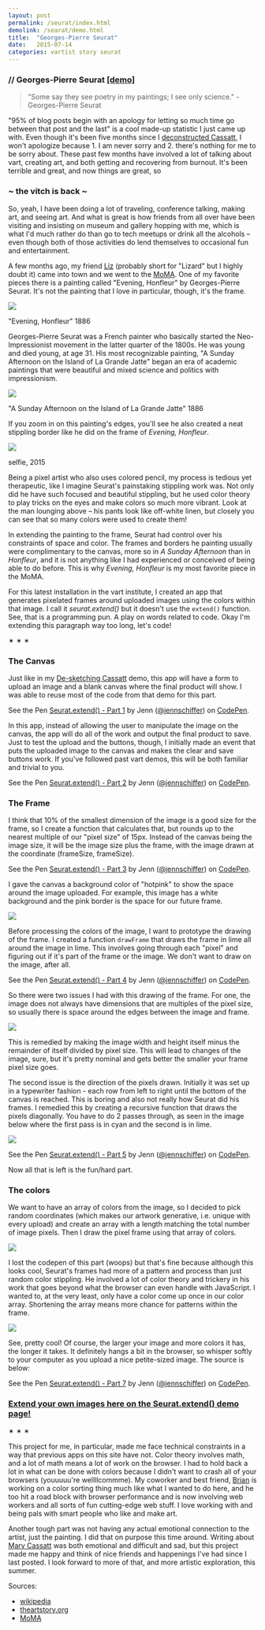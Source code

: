 ```yaml
---
layout: post
permalink: /seurat/index.html
demolink: /searat/demo.html
title:  "Georges-Pierre Seurat"
date:   2015-07-14
categories: vartist story seurat
---
```


<h3 class="title">// Georges-Pierre Seurat <a href="demo.html">[demo]</a></h3>

<blockquote>"Some say they see poetry in my paintings; I see only science." - Georges-Pierre Seurat</blockquote>

"95% of blog posts begin with an apology for letting so much time go between that post and the last" is a cool made-up statistic I just came up with. Even though it's been five months since I [deconstructed Cassatt](/cassatt), I won't apologize because 1. I am never sorry and 2. there's nothing for me to be sorry about. These past few months have involved a lot of talking about vart, creating art, and both getting and recovering from burnout. It's been terrible and great, and now things are great, so

### *~* the vitch is back *~*

So, yeah, I have been doing a lot of traveling, conference talking, making art, and seeing art. And what is great is how friends from all over have been visiting and insisting on museum and gallery hopping with me, which is what I'd much rather do than go to tech meetups or drink all the alcohols – even though both of those activities do lend themselves to occasional fun and entertainment. 

A few months ago, my friend [Liz](https://twitter.com/infraredflower) (probably short for "Lizard" but I highly doubt it) came into town and we went to the [MoMA](http://moma.org). One of my favorite pieces there is a painting called "Evening, Honfleur" by Georges-Pierre Seurat. It's not the painting that I love in particular, though, it's the frame.

<img src="/assets/seurat/honfleur.png" />

<p class="caption">"Evening, Honfleur" 1886</p>

Georges-Pierre Seurat was a French painter who basically started the Neo-Impressionist movement in the latter quarter of the 1800s. He was young and died young, at age 31. His most recognizable painting, "A Sunday Afternoon on the Island of La Grande Jatte" began an era of academic paintings that were beautiful and mixed science and politics with impressionism. 

<img src="/assets/seurat/sunday.png" />

<p class="caption">"A Sunday Afternoon on the Island of La Grande Jatte" 1886</p>

If you zoom in on this painting's edges, you'll see he also created a neat stippling border like he did on the frame of *Evening, Honfleur*.

<img src="/assets/seurat/same.png" />

<p class="caption">selfie, 2015</p>

Being a pixel artist who also uses colored pencil, my process is tedious yet therapeutic, like I imagine Seurat's painstaking stippling work was. Not only did he have such focused and beautiful stippling, but he used color theory to play tricks on the eyes and make colors so much more vibrant. Look at the man lounging above – his pants look like off-white linen, but closely you can see that so many colors were used to create them!

In extending the painting to the frame, Seurat had control over his constraints of space and color. The frames and borders he painting usually were complimentary to the canvas, more so in *A Sunday Afternoon* than in *Honfleur*, and it is not anything like I had experienced or conceived of being able to do before. This is why *Evening, Honfleur* is my most favorite piece in the MoMA.

For this latest installation in the vart institute, I created an app that generates pixelated frames around uploaded images using the colors within that image. I call it *seurat.extend()* but it doesn't use the `extend()` function. See, that is a programming pun. A play on words related to code. Okay I'm extending this paragraph way too long, let's code!

<p class="hr">&sext; &sext; &sext;</p>

### The Canvas

Just like in my <a href="/cassatt/demo.html">De-sketching Cassatt</a> demo, this app will have a form to upload an image and a blank canvas where the final product will show. I was able to reuse most of the code from that demo for this part.

<p data-height="268" data-theme-id="16673" data-slug-hash="3f226299e2b955b47f2cf0bc2c1d4bef" data-default-tab="result" data-user="jennschiffer" class='codepen'>See the Pen <a href='http://codepen.io/jennschiffer/pen/3f226299e2b955b47f2cf0bc2c1d4bef/'>Seurat.extend() - Part 1</a> by Jenn (<a href='http://codepen.io/jennschiffer'>@jennschiffer</a>) on <a href='http://codepen.io'>CodePen</a>.</p>

In this app, instead of allowing the user to manipulate the image on the canvas, the app will do all of the work and output the final product to save. Just to test the upload and the buttons, though, I initially made an event that puts the uploaded image to the canvas and makes the clear and save buttons work. If you've followed past vart demos, this will be both familiar and trivial to you.

<p data-height="400" data-theme-id="16673" data-slug-hash="5c4a63d6a4eab0851834130f0b3675b7" data-default-tab="result" data-user="jennschiffer" class='codepen'>See the Pen <a href='http://codepen.io/jennschiffer/pen/5c4a63d6a4eab0851834130f0b3675b7/'>Seurat.extend() - Part 2</a> by Jenn (<a href='http://codepen.io/jennschiffer'>@jennschiffer</a>) on <a href='http://codepen.io'>CodePen</a>.</p>

### The Frame

I think that 10% of the smallest dimension of the image is a good size for the frame, so I create a function that calculates that, but rounds up to the nearest multiple of our "pixel size" of 15px. Instead of the canvas being the image size, it will be the image size plus the frame, with the image drawn at the coordinate (frameSize, frameSize).

<p data-height="400" data-theme-id="16673" data-slug-hash="c297bd906f5b6b4df0ec10f8209ca54e" data-default-tab="result" data-user="jennschiffer" class='codepen'>See the Pen <a href='http://codepen.io/jennschiffer/pen/c297bd906f5b6b4df0ec10f8209ca54e/'>Seurat.extend() - Part 3</a> by Jenn (<a href='http://codepen.io/jennschiffer'>@jennschiffer</a>) on <a href='http://codepen.io'>CodePen</a>.</p>

I gave the canvas a background color of "hotpink" to show the space around the image uploaded. For example, this image has a white background and the pink border is the space for our future frame.

<img src="/assets/seurat/frame-example.png" />

Before processing the colors of the image, I want to prototype the drawing of the frame. I created a function `drawFrame` that draws the frame in lime all around the image in lime. This involves going through each "pixel" and figuring out if it's part of the frame or the image. We don't want to draw on the image, after all.

<p data-height="400" data-theme-id="16673" data-slug-hash="8c3629a76b715f8ec63b5ad577fe7bfb" data-default-tab="result" data-user="jennschiffer" class='codepen'>See the Pen <a href='http://codepen.io/jennschiffer/pen/8c3629a76b715f8ec63b5ad577fe7bfb/'>Seurat.extend() - Part 4</a> by Jenn (<a href='http://codepen.io/jennschiffer'>@jennschiffer</a>) on <a href='http://codepen.io'>CodePen</a>.</p>

So there were two issues I had with this drawing of the frame. For one, the image does not always have dimensions that are multiples of the pixel size, so usually there is space around the edges between the image and frame.

<img src="/assets/seurat/frame-example-2.png" />

This is remedied by making the image width and height itself minus the remainder of itself divided by pixel size. This will lead to changes of the image, sure, but it's pretty nominal and gets better the smaller your frame pixel size goes.

The second issue is the direction of the pixels drawn. Initially it was set up in a typewriter fashion - each row from left to right until the bottom of the canvas is reached. This is boring and also not really how Seurat did his frames. I remedied this by creating a recursive function that draws the pixels diagonally. You have to do 2 passes through, as seen in the image below where the first pass is in cyan and the second is in lime.

<img src="/assets/seurat/frame-example-3.png" />

<p data-height="400" data-theme-id="16673" data-slug-hash="994503ed06d8bc60bf19fbcf91ded8ad" data-default-tab="result" data-user="jennschiffer" class='codepen'>See the Pen <a href='http://codepen.io/jennschiffer/pen/994503ed06d8bc60bf19fbcf91ded8ad/'>Seurat.extend() - Part 5</a> by Jenn (<a href='http://codepen.io/jennschiffer'>@jennschiffer</a>) on <a href='http://codepen.io'>CodePen</a>.</p>

Now all that is left is the fun/hard part.

### The colors

We want to have an array of colors from the image, so I decided to pick random coordinates (which makes our artwork generative, i.e. unique with every upload) and create an array with a length matching the total number of image pixels. Then I draw the pixel frame using that array of colors.

<img src="/assets/seurat/pear-1.png" />


I lost the codepen of this part (woops) but that's fine because although this looks cool, Seurat's frames had more of a pattern and process than just random color stippling. He involved a lot of color theory and trickery in his work that goes beyond what the browser can even handle with JavaScript. I wanted to, at the very least, only have a color come up once in our color array. Shortening the array means more chance for patterns within the frame. 

<img src="/assets/seurat/pear-2.png" />

See, pretty cool! Of course, the larger your image and more colors it has, the longer it takes. It definitely hangs a bit in the browser, so whisper softly to your computer as you upload a nice petite-sized image. The source is below:

<p data-height="400" data-theme-id="16673" data-slug-hash="a697f16beeae5a2f54f8479c56bb4d53" data-default-tab="result" data-user="jennschiffer" class='codepen'>See the Pen <a href='http://codepen.io/jennschiffer/pen/a697f16beeae5a2f54f8479c56bb4d53/'>Seurat.extend() - Part 7</a> by Jenn (<a href='http://codepen.io/jennschiffer'>@jennschiffer</a>) on <a href='http://codepen.io'>CodePen</a>.</p>

### [Extend your own images here on the Seurat.extend() demo page!](demo.html)

<p class="hr">&sext; &sext; &sext;</p>

This project for me, in particular, made me face technical constraints in a way that previous apps on this site have not. Color theory involves math, and a lot of math means a lot of work on the browser. I had to hold back a lot in what can be done with colors because I didn't want to crash all of your browsers (youuuuu're wellllcommme). My coworker and best friend, <a href="http://twitter.com/brianloveswords">Brian</a> is working on a color sorting thing much like what I wanted to do here, and he too hit a road block with browser performance and is now involving web workers and all sorts of fun cutting-edge web stuff. I love working with and being pals with smart people who like and make art.

Another tough part was not having any actual emotional connection to the artist, just the painting. I did that on purpose this time around.  Writing about [Mary Cassatt](/cassatt) was both emotional and difficult and sad, but this project made me happy and think of nice friends and happenings I've had since I last posted. I look forward to more of that, and more artistic exploration, this summer.

<p>Sources:
  <ul>
    <li><a href="https://en.wikipedia.org/wiki/Georges_Seurat">wikipedia</a></li>
    <li><a href="http://www.theartstory.org/artist-seurat-georges.htm">theartstory.org</a></li>
    <li><a href="http://www.moma.org/collection/works/79333">MoMA</a></li>
  </ul>
</p>
